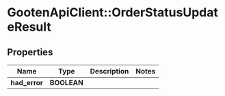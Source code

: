 # GootenApiClient::OrderStatusUpdateResult

## Properties
Name | Type | Description | Notes
------------ | ------------- | ------------- | -------------
**had_error** | **BOOLEAN** |  | 


